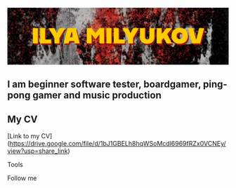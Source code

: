 ![Header](https://github.com/il-milyukov/il-milyukov/blob/main/Assets/ilya%20milyukov.gif)

## I am beginner software tester, boardgamer, ping-pong gamer and music production

## My CV
[Link to my CV] (https://drive.google.com/file/d/1bJ1GBELh8hqWSoMcdl6969fRZx0VCNEy/view?usp=share_link)

Tools

Follow me
